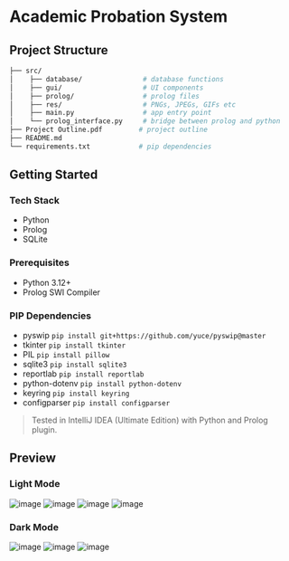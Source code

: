 # Academic Probation System

## Project Structure
```bash
├── src/                    
│    ├── database/               # database functions   
│    ├── gui/                    # UI components
│    ├── prolog/                 # prolog files
│    ├── res/                    # PNGs, JPEGs, GIFs etc 
│    ├── main.py                 # app entry point
│    └── prolog_interface.py     # bridge between prolog and python
├── Project Outline.pdf         # project outline
├── README.md
└── requirements.txt            # pip dependencies
```

## Getting Started

### Tech Stack
- Python
- Prolog
- SQLite

### Prerequisites
- Python 3.12+
- Prolog SWI Compiler

### PIP Dependencies
- pyswip `pip install git+https://github.com/yuce/pyswip@master`
- tkinter `pip install tkinter`
- PIL `pip install pillow`
- sqlite3 `pip install sqlite3`
- reportlab `pip install reportlab`
- python-dotenv `pip install python-dotenv`
- keyring `pip install keyring`
- configparser `pip install configparser`

> Tested in IntelliJ IDEA (Ultimate Edition) with Python and Prolog plugin.

## Preview

### Light Mode
![image](https://github.com/user-attachments/assets/4a5d38e1-7ad4-4f1b-b844-c84dcd74e933)
![image](https://github.com/user-attachments/assets/cb8b73bc-f818-4244-8e48-85bd7a2fdf36)
![image](https://github.com/user-attachments/assets/2ee304f5-33ec-448b-b330-3276a9ed37ec)
![image](https://github.com/user-attachments/assets/855d9fb0-178f-4bfe-8c07-8b17f10c491c)

### Dark Mode
![image](https://github.com/user-attachments/assets/db79fadb-faf2-4968-b7ad-22fe15760f25)
![image](https://github.com/user-attachments/assets/3aa2c8fe-f30c-4c1b-a297-8842a86af6c2)
![image](https://github.com/user-attachments/assets/887264c5-e7a0-4071-a47c-1b4a89ca5968)




